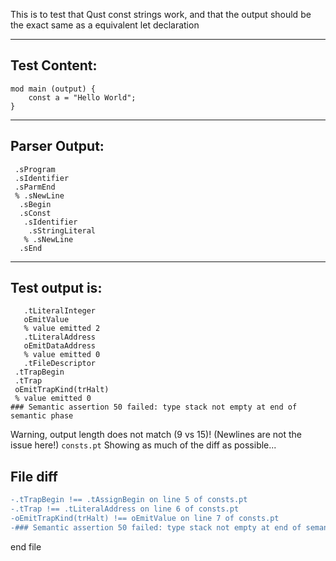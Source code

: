 This is to test that Qust const strings work, and that the output should be the exact same as a equivalent let declaration

-------------------------


Test Content: 
-------------------------
```
mod main (output) { 
    const a = "Hello World";
}
```
------------------------


Parser Output: 
-------------------------
```
 .sProgram
 .sIdentifier
 .sParmEnd
 % .sNewLine
  .sBegin
  .sConst
   .sIdentifier
    .sStringLiteral
   % .sNewLine
  .sEnd

```
------------------------

Test output is: 
-------------------------
```
   .tLiteralInteger
   oEmitValue
   % value emitted 2
   .tLiteralAddress
   oEmitDataAddress
   % value emitted 0
   .tFileDescriptor
 .tTrapBegin
 .tTrap
 oEmitTrapKind(trHalt)
 % value emitted 0
### Semantic assertion 50 failed: type stack not empty at end of semantic phase

```


Warning, output length does not match (9 vs 15)!  (Newlines are not the issue here!) `consts.pt`
Showing as much of the diff as possible...

File diff
-------------------------
```diff
-.tTrapBegin !== .tAssignBegin on line 5 of consts.pt
-.tTrap !== .tLiteralAddress on line 6 of consts.pt
-oEmitTrapKind(trHalt) !== oEmitValue on line 7 of consts.pt
-### Semantic assertion 50 failed: type stack not empty at end of semantic phase !== .tLiteralString on line 8 of consts.pt

```
end file
